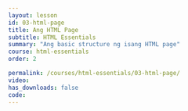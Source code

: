 ```yaml
---
layout: lesson
id: 03-html-page
title: Ang HTML Page
subtitle: HTML Essentials
summary: "Ang basic structure ng isang HTML page"
course: html-essentials
order: 2

permalink: /courses/html-essentials/03-html-page/
video: 
has_downloads: false
code:
---
```

